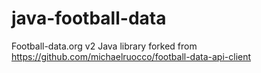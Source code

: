 # java-football-data
Football-data.org v2 Java library forked from https://github.com/michaelruocco/football-data-api-client
